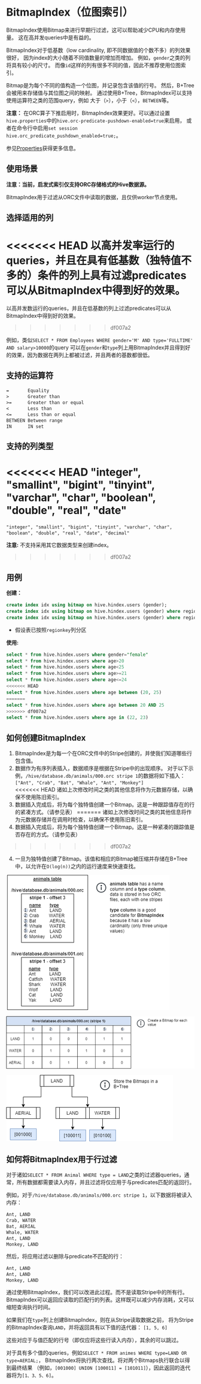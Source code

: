 
# BitmapIndex（位图索引）


BitmapIndex使用Bitmap来进行早期行过滤，这可以帮助减少CPU和内存使用量。
这在高并发queries中是有益的。

BitmapIndex对于低基数（low cardinality, 即不同数据值的个数不多）的列效果很好，
因为index的大小随着不同值数量的增加而增加。
例如，`gender`之类的列将具有较小的尺寸。
而像`id`这样的列有很多不同的值，因此不推荐使用位图索引。

Bitmap是为每个不同的值构造一个位图，并记录包含该值的行号。
然后，B+Tree会被用来存储值与其位图之间的映射。
通过使用B+Tree，BitmapIndex可以支持使用运算符之类的范围query，例如
大于（`>`），小于（`<`），`BETWEEN`等。

**注意：** 在ORC算子下推启用时，BitmapIndex效果更好。可以通过设置`hive.properties`中的`hive.orc-predicate-pushdown-enabled=true`来启用，
或者在命令行中启用`set session hive.orc_predicate_pushdown_enabled=true;`。

参见[Properties](../admin/properties.md)获得更多信息。

## 使用场景

**注意：当前，启发式索引仅支持ORC存储格式的Hive数据源。**

BitmapIndex用于过滤从ORC文件中读取的数据，且仅供worker节点使用。

## 选择适用的列

<<<<<<< HEAD
以高并发率运行的queries，并且在具有低基数（独特值不多的）条件的列上具有过滤predicates
可以从BitmapIndex中得到好的效果。
=======
以高并发数运行的queries，并且在低基数的列上过滤predicates可以从BitmapIndex中得到好的效果。
>>>>>>> df007a2

例如，类似`SELECT * FROM Employees WHERE gender='M' AND type='FULLTIME' AND salary>10000`的query
可以在`gender`和`type`列上用BitmapIndex并且得到好的效果，因为数据在两列上都被过滤，并且两者的基数都很低。

## 支持的运算符

    =       Equality
    >       Greater than
    >=      Greater than or equal
    <       Less than
    <=      Less than or equal
    BETWEEN Between range
    IN      IN set
    
## 支持的列类型
<<<<<<< HEAD
    "integer", "smallint", "bigint", "tinyint", "varchar", "char", "boolean", "double", "real", "date"
=======
    "integer", "smallint", "bigint", "tinyint", "varchar", "char", "boolean", "double", "real", "date", "decimal"

**注意:** 不支持采用其它数据类型来创建index。
>>>>>>> df007a2

## 用例

**创建：**
```sql
create index idx using bitmap on hive.hindex.users (gender);
create index idx using bitmap on hive.hindex.users (gender) where regionkey=1;
create index idx using bitmap on hive.hindex.users (gender) where regionkey in (3, 1);
```

* 假设表已按照`regionkey`列分区

**使用:**
```sql
select * from hive.hindex.users where gender="female"
select * from hive.hindex.users where age>20
select * from hive.hindex.users where age<25
select * from hive.hindex.users where age>=21
select * from hive.hindex.users where age<=24
<<<<<<< HEAD
select * from hive.hindex.users where age between (20, 25)
=======
select * from hive.hindex.users where age between 20 AND 25
>>>>>>> df007a2
select * from hive.hindex.users where age in (22, 23)
```

## 如何创建BitmapIndex

1. BitmapIndex是为每一个在ORC文件中的Stripe创建的，并使我们知道哪些行包含值。
2. 数据作为有序列表插入，数据顺序是根据在Stripe中的出现顺序。
   对于以下示例，`/hive/database.db/animals/000.orc stripe 1`的数据将如下插入：  
   `["Ant", "Crab", "Bat", "Whale", "Ant", "Monkey"]`  
<<<<<<< HEAD
   诸如上次修改时间之类的其他信息将作为元数据存储，以确保不使用陈旧索引。
3. 数据插入完成后，将为每个独特值创建一个Bitmap。这是一种跟踪值存在的行的紧凑方式。（请参见表）
=======
   诸如上次修改时间之类的其他信息将作为元数据存储并在调用时检查，以确保不使用陈旧索引。
3. 数据插入完成后，将为每个独特值创建一个Bitmap。这是一种紧凑的跟踪值是否存在的方式。（请参见表）
>>>>>>> df007a2
4. 一旦为独特值创建了Bitmap。该值和相应的Bitmap被压缩并存储在B+Tree中，以允许在`O(log(n))`之内的运行速度来快速查找。

![bitmap_animal_table](../images/bitmap_animal_table.png)

![bitmap_stripe_table](../images/bitmap_stripe_table.png)

![bitmap_animal_diagram](../images/bitmap_animal_diagram.png)

## 如何将BitmapIndex用于行过滤

对于诸如`SELECT * FROM Animal WHERE type = LAND`之类的过滤器queries，通常，所有数据都需要读入内存，并且过滤将仅应用于与predicates匹配的返回行。

例如，对于`/hive/database.db/animals/000.orc stripe 1`，以下数据将被读入内存：
```
Ant, LAND  
Crab, WATER  
Bat, AERIAL  
Whale, WATER  
Ant, LAND  
Monkey, LAND  
```
然后，将应用过滤以删除与predicate不匹配的行：
```
Ant, LAND  
Ant, LAND  
Monkey, LAND  
```
通过使用BitmapIndex，我们可以改进此过程。而不是读取Stripe中的所有行。
BitmapIndex可以返回应读取的匹配行的列表。这样既可以减少内存消耗，又可以缩短查询执行时间。

如果我们在`type`列上创建BitmapIndex，则在从Stripe读取数据之前，
将为Stripe的BitmapIndex查询`LAND`，并将返回具有以下值的迭代器：
`[1, 5, 6]`

这些对应于与值匹配的行号（即仅应将这些行读入内存），其余的可以跳过。

对于具有多个值的queries，例如`SELECT * FROM animes WHERE type=LAND OR type=AERIAL;`，
BitmapIndex将执行两次查找。将对两个Bitmaps执行联合以得到最终结果
（例如，`[001000] UNION [100011] = [101011]`），因此返回的迭代器将为`[1、3、5、6]`。
